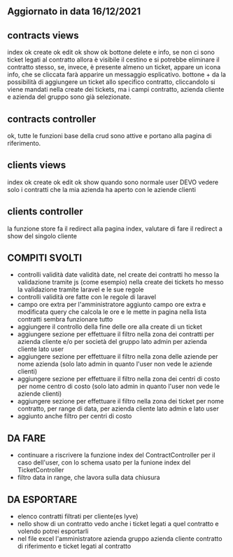 ## Aggiornato in data 16/12/2021

## contracts views
index  ok
create ok
edit ok
show ok
bottone delete e info, se non ci sono ticket legati al contratto allora è visibile il cestino e si potrebbe eliminare il contratto stesso, se, invece, è presente almeno un ticket, appare un icona info, che se cliccata farà apparire un messaggio esplicativo.
bottone + da la possibilità di aggiungere un ticket allo specifico contratto, cliccandolo si viene mandati nella create dei tickets, ma i campi contratto, azienda cliente e azienda del gruppo sono già selezionate.

## contracts controller
ok, tutte le funzioni base della crud sono attive e portano alla pagina di riferimento.

## clients views
index ok
create ok
edit ok
show quando sono normale user DEVO vedere solo i contratti che la mia azienda ha aperto con le aziende clienti

## clients controller
la funzione store fa il redirect alla pagina index, valutare di fare il redirect a show del singolo cliente


## COMPITI SVOLTI
- controlli validità date
validità date, nel create dei contratti ho messo la validazione tramite js (come esempio)
nella create dei tickets ho messo la validazione tramite laravel e le sue regole
- controlli validità ore
fatte con le regole di laravel
- campo ore extra per l'amministratore
aggiunto campo ore extra e modificata query che calcola le ore e le mette in pagina nella lista contratti
sembra funzionare tutto
- aggiungere il controllo della fine delle ore alla create di un ticket
- aggiungere sezione per effettuare il filtro nella zona dei contratti
per azienda cliente e/o per società del gruppo lato admin
per azienda cliente lato user
- aggiungere sezione per effettuare il filtro nella zona delle aziende
per nome azienda (solo lato admin in quanto l'user non vede le aziende clienti)
- aggiungere sezione per effettuare il filtro nella zona dei centri di costo
per nome centro di costo (solo lato admin in quanto l'user non vede le aziende clienti)
- aggiungere sezione per effettuare il filtro nella zona dei ticket
per nome contratto, per range di data, per azienda cliente lato admin e lato user
- aggiunto anche filtro per centri di costo
##  DA FARE
- continuare a riscrivere la funzione index del ContractController per il caso dell'user, con lo schema usato per la funione index del TicketController
- filtro data in range, che lavora sulla data chiusura
## DA ESPORTARE
- elenco contratti filtrati per cliente(es lyve)
- nello show di un contratto vedo anche i ticket legati a quel contratto e volendo potrei esportarli
- nel file excel l'amministratore azienda gruppo azienda cliente contratto di riferimento e ticket legati al contratto